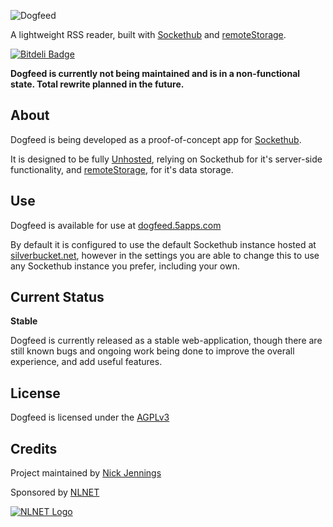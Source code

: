 ![Dogfeed](https://dogfeed.5apps.com/res/img/dogfeed-logo_230.svg)

A lightweight RSS reader, built with [Sockethub](http://sockethub.org) and [remoteStorage](http://remotestorage.io).

[![Bitdeli Badge](https://d2weczhvl823v0.cloudfront.net/silverbucket/dogfeed/trend.png)](https://bitdeli.com/free "Bitdeli Badge")


**Dogfeed is currently not being maintained and is in a non-functional state. Total rewrite planned in the future.**

## About

Dogfeed is being developed as a proof-of-concept app for [Sockethub](http://sockethub.org).

It is designed to be fully [Unhosted](http://unhosted.org), relying on Sockethub for it's server-side functionality, and [remoteStorage](http://remotestorage.io), for it's data storage.


## Use

Dogfeed is available for use at [dogfeed.5apps.com](https://dogfeed.5apps.com)

By default it is configured to use the default Sockethub instance hosted at [silverbucket.net](https://silverbucket.net), however in the settings you are able to change this to use any Sockethub instance you prefer, including your own.


## Current Status

**Stable**

Dogfeed is currently released as a stable web-application, though there are still known bugs and ongoing work being done to improve the overall experience, and add useful features.


## License

Dogfeed is licensed under the [AGPLv3](https://github.com/silverbucket/dogfeed/blob/master/LICENSE)


## Credits

Project maintained by [Nick Jennings](http://github.com/silverbucket)

Sponsored by [NLNET](http://nlnet.nl)

[![NLNET Logo](http://sockethub.org/img/nlnet-logo.svg)](http://nlnet.nl)
